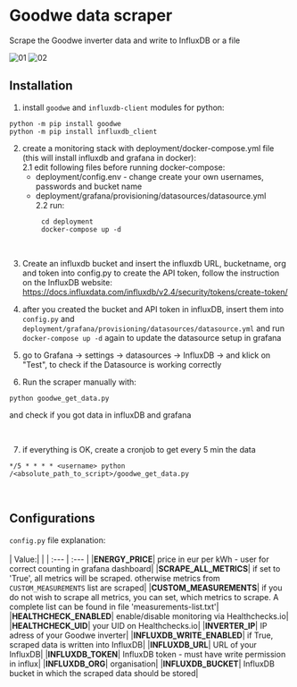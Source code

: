 # Goodwe data scraper
Scrape the Goodwe inverter data and write to InfluxDB or a file
</br>

![01](https://user-images.githubusercontent.com/43645090/195945343-cbf43ec1-dfd5-46f4-84d1-1fb0b7f8eb95.png)
![02](https://user-images.githubusercontent.com/43645090/195945355-ea10296e-d2f5-4421-a543-a858fd01f8b6.png)





## Installation

1. install `goodwe` and `influxdb-client` modules for python:
```
python -m pip install goodwe
python -m pip install influxdb_client
```

2. create a monitoring stack with deployment/docker-compose.yml file (this will install influxdb and grafana in docker):</br>
  2.1 edit following files before running docker-compose:</br> 
    - deployment/config.env - change create your own usernames, passwords and bucket name </br>
    - deployment/grafana/provisioning/datasources/datasource.yml</br>
  2.2 run:</br>
```
        cd deployment
        docker-compose up -d
```

</br>

3. Create an influxdb bucket and insert the influxdb URL, bucketname, org and token into config.py
   to create the API token, follow the instruction on the InfluxDB website: https://docs.influxdata.com/influxdb/v2.4/security/tokens/create-token/

4. after you created the bucket and API token in influxDB, insert them into `config.py` and `deployment/grafana/provisioning/datasources/datasource.yml` and run `docker-compose up -d` again to update the datasource setup in grafana

5. go to Grafana -> settings -> datasources -> InfluxDB -> and klick on "Test", to check if the Datasource is working correctly

6. Run the scraper manually with:
```
python goodwe_get_data.py
```
and check if you got data in influxDB and grafana

</br>

7. if everything is OK, create a cronjob to get every 5 min the data

```
*/5 * * * * <username> python /<absolute_path_to_script>/goodwe_get_data.py
```

</br>


## Configurations
`config.py` file explanation:</br>
</br>
| Value:| |
| :--- | :--- |
|**ENERGY_PRICE**| price in eur per kWh - user for correct counting in grafana dashboard|
|**SCRAPE_ALL_METRICS**| if set to 'True', all metrics will be scraped. otherwise metrics from `CUSTOM_MEASUREMENTS` list are scraped|
|**CUSTOM_MEASUREMENTS**| if you do not wish to scrape all metrics, you can set, which metrics to scrape. A complete list can be found in file 'measurements-list.txt'|
|**HEALTHCHECK_ENABLED**| enable/disable monitoring via Healthchecks.io|
|**HEALTHCHECK_UID**| your UID on Healthchecks.io|
|**INVERTER_IP**| IP adress of your Goodwe inverter|
|**INFLUXDB_WRITE_ENABLED**| if True, scraped data is written into InfluxDB|
|**INFLUXDB_URL**| URL of your InfluxDB|
|**INFLUXDB_TOKEN**| InfluxDB token - must have write permission in influx|
|**INFLUXDB_ORG**| organisation|
|**INFLUXDB_BUCKET**| InfluxDB bucket in which the scraped data should be stored|
